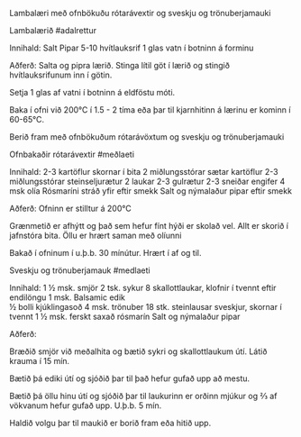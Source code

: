 Lambalæri með ofnbökuðu rótarávextir og sveskju og trönuberjamauki 

Lambalærið
#adalrettur

Innihald:
Salt
Pipar
5-10 hvítlauksrif
1 glas vatn í botninn á forminu

Aðferð:
Salta og pipra lærið. Stinga lítil göt í lærið og stingið hvítlauksrifunum inn í götin. 

Setja 1 glas af vatni í botninn á eldföstu móti.

Baka í ofni við 200°C í 1.5 - 2 tíma eða þar til kjarnhitinn á lærinu er kominn í 60-65°C.

Berið fram með ofnbökuðum rótarávöxtum og sveskju og trönuberjamauki


Ofnbakaðir rótarávextir
#meðlaeti

Innihald:
2-3 kartöflur skornar í bita
2 miðlungsstórar sætar kartöflur
2-3 miðlungsstórar steinseljurætur
2 laukar
2-3 gulrætur
2-3 sneiðar engifer
4 msk olía
Rósmaríni stráð yfir eftir smekk
Salt og nýmalaður pipar eftir smekk

Aðferð:
Ofninn er stilltur á 200°C

Grænmetið er afhýtt og það sem hefur fínt hýði er skolað vel.  Allt er skorið í jafnstóra bita. Öllu er hrært saman með olíunni

Bakað í ofninum í u.þ.b. 30 mínútur.  Hrært í af og til. 

Sveskju og trönuberjamauk
#medlaeti

Innihald:
1 ½ msk. smjör
2 tsk. sykur
8 skallottlaukar, klofnir í tvennt eftir endilöngu
1 msk. Balsamic edik    
½ bolli kjúklingasoð
4 msk. trönuber
18 stk. steinlausar sveskjur, skornar í tvennt
1 ½ msk. ferskt saxað rósmarín
Salt og nýmalaður pipar


Aðferð:

Bræðið smjör við meðalhita og bætið sykri og skallottlaukum útí. Látið krauma í 15 mín.

Bætið þá ediki útí og sjóðið þar til það hefur gufað upp að mestu.

Bætið þá öllu hinu útí og sjóðið þar til laukurinn er orðinn mjúkur og ⅔ af vökvanum hefur gufað upp. U.þ.b. 5 mín.

Haldið volgu þar til maukið er borið fram eða hitið upp.
